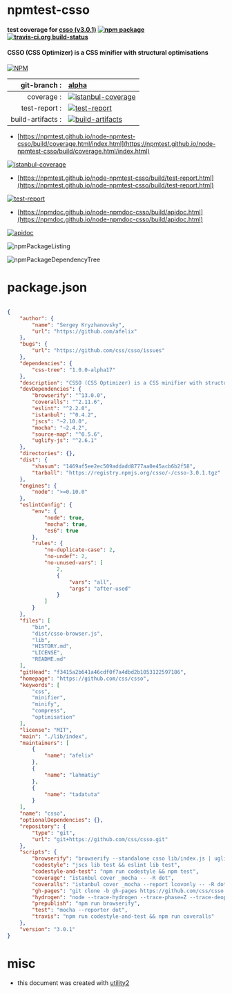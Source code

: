 # npmtest-csso

#### test coverage for  [csso (v3.0.1)](https://github.com/css/csso)  [![npm package](https://img.shields.io/npm/v/npmtest-csso.svg?style=flat-square)](https://www.npmjs.org/package/npmtest-csso) [![travis-ci.org build-status](https://api.travis-ci.org/npmtest/node-npmtest-csso.svg)](https://travis-ci.org/npmtest/node-npmtest-csso)

#### CSSO (CSS Optimizer) is a CSS minifier with structural optimisations

[![NPM](https://nodei.co/npm/csso.png?downloads=true&downloadRank=true&stars=true)](https://www.npmjs.com/package/csso)

| git-branch : | [alpha](https://github.com/npmtest/node-npmtest-csso/tree/alpha)|
|--:|:--|
| coverage : | [![istanbul-coverage](https://npmtest.github.io/node-npmtest-csso/build/coverage.badge.svg)](https://npmtest.github.io/node-npmtest-csso/build/coverage.html/index.html)|
| test-report : | [![test-report](https://npmtest.github.io/node-npmtest-csso/build/test-report.badge.svg)](https://npmtest.github.io/node-npmtest-csso/build/test-report.html)|
| build-artifacts : | [![build-artifacts](https://npmtest.github.io/node-npmtest-csso/glyphicons_144_folder_open.png)](https://github.com/npmtest/node-npmtest-csso/tree/gh-pages/build)|

- [https://npmtest.github.io/node-npmtest-csso/build/coverage.html/index.html](https://npmtest.github.io/node-npmtest-csso/build/coverage.html/index.html)

[![istanbul-coverage](https://npmtest.github.io/node-npmtest-csso/build/screenCapture.buildCi.browser.%252Ftmp%252Fbuild%252Fcoverage.lib.html.png)](https://npmtest.github.io/node-npmtest-csso/build/coverage.html/index.html)

- [https://npmtest.github.io/node-npmtest-csso/build/test-report.html](https://npmtest.github.io/node-npmtest-csso/build/test-report.html)

[![test-report](https://npmtest.github.io/node-npmtest-csso/build/screenCapture.buildCi.browser.%252Ftmp%252Fbuild%252Ftest-report.html.png)](https://npmtest.github.io/node-npmtest-csso/build/test-report.html)

- [https://npmdoc.github.io/node-npmdoc-csso/build/apidoc.html](https://npmdoc.github.io/node-npmdoc-csso/build/apidoc.html)

[![apidoc](https://npmdoc.github.io/node-npmdoc-csso/build/screenCapture.buildCi.browser.%252Ftmp%252Fbuild%252Fapidoc.html.png)](https://npmdoc.github.io/node-npmdoc-csso/build/apidoc.html)

![npmPackageListing](https://npmtest.github.io/node-npmtest-csso/build/screenCapture.npmPackageListing.svg)

![npmPackageDependencyTree](https://npmtest.github.io/node-npmtest-csso/build/screenCapture.npmPackageDependencyTree.svg)



# package.json

```json

{
    "author": {
        "name": "Sergey Kryzhanovsky",
        "url": "https://github.com/afelix"
    },
    "bugs": {
        "url": "https://github.com/css/csso/issues"
    },
    "dependencies": {
        "css-tree": "1.0.0-alpha17"
    },
    "description": "CSSO (CSS Optimizer) is a CSS minifier with structural optimisations",
    "devDependencies": {
        "browserify": "^13.0.0",
        "coveralls": "^2.11.6",
        "eslint": "^2.2.0",
        "istanbul": "^0.4.2",
        "jscs": "~2.10.0",
        "mocha": "~2.4.2",
        "source-map": "^0.5.6",
        "uglify-js": "^2.6.1"
    },
    "directories": {},
    "dist": {
        "shasum": "1469af5ee2ec509addadd8777aa0e45acb6b2f58",
        "tarball": "https://registry.npmjs.org/csso/-/csso-3.0.1.tgz"
    },
    "engines": {
        "node": ">=0.10.0"
    },
    "eslintConfig": {
        "env": {
            "node": true,
            "mocha": true,
            "es6": true
        },
        "rules": {
            "no-duplicate-case": 2,
            "no-undef": 2,
            "no-unused-vars": [
                2,
                {
                    "vars": "all",
                    "args": "after-used"
                }
            ]
        }
    },
    "files": [
        "bin",
        "dist/csso-browser.js",
        "lib",
        "HISTORY.md",
        "LICENSE",
        "README.md"
    ],
    "gitHead": "f3415a2b641a46cdf0f7a4dbd2b1053122597186",
    "homepage": "https://github.com/css/csso",
    "keywords": [
        "css",
        "minifier",
        "minify",
        "compress",
        "optimisation"
    ],
    "license": "MIT",
    "main": "./lib/index",
    "maintainers": [
        {
            "name": "afelix"
        },
        {
            "name": "lahmatiy"
        },
        {
            "name": "tadatuta"
        }
    ],
    "name": "csso",
    "optionalDependencies": {},
    "repository": {
        "type": "git",
        "url": "git+https://github.com/css/csso.git"
    },
    "scripts": {
        "browserify": "browserify --standalone csso lib/index.js | uglifyjs --compress --mangle -o dist/csso-browser.js",
        "codestyle": "jscs lib test && eslint lib test",
        "codestyle-and-test": "npm run codestyle && npm test",
        "coverage": "istanbul cover _mocha -- -R dot",
        "coveralls": "istanbul cover _mocha --report lcovonly -- -R dot && cat ./coverage/lcov.info | coveralls",
        "gh-pages": "git clone -b gh-pages https://github.com/css/csso.git .gh-pages && npm run browserify && cp dist/csso-browser.js .gh-pages/ && cd .gh-pages && git commit -am \"update\" && git push && cd .. && rm -rf .gh-pages",
        "hydrogen": "node --trace-hydrogen --trace-phase=Z --trace-deopt --code-comments --hydrogen-track-positions --redirect-code-traces --redirect-code-traces-to=code.asm --trace_hydrogen_file=code.cfg --print-opt-code bin/csso --stat -o /dev/null",
        "prepublish": "npm run browserify",
        "test": "mocha --reporter dot",
        "travis": "npm run codestyle-and-test && npm run coveralls"
    },
    "version": "3.0.1"
}
```



# misc
- this document was created with [utility2](https://github.com/kaizhu256/node-utility2)

